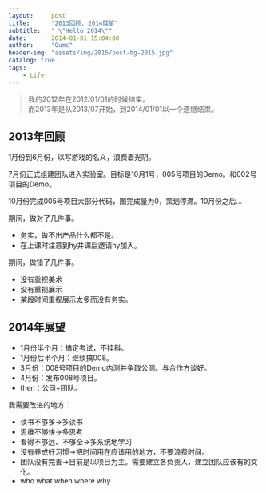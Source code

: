 ```yaml
---
layout:     post
title:      "2013回顾, 2014展望"
subtitle:   " \"Hello 2014\""
date:       2014-01-01 15:04:00
author:     "Gumc"
header-img: "assets/img/2015/post-bg-2015.jpg"
catalog: true
tags:
    - Life
---
```


> 我的2012年在2012/01/01的时候结束。<br/>
> 而2013年是从2013/07开始，到2014/01/01以一个遗憾结束。

## 2013年回顾

1月份到6月份，以写游戏的名义，浪费着光阴。

7月份正式组建团队进入实验室。目标是10月1号，005号项目的Demo。和002号项目的Demo。

10月份完成005号项目大部分代码，图完成量为0，策划停滞。10月份之后...

期间，做对了几件事。
- 务实，做不出产品什么都不是。
- 在上课时注意到hy并课后邀请hy加入。

期间，做错了几件事。
- 没有重视美术
- 没有重视展示
- 某段时间重视展示太多而没有务实。

## 2014年展望
- 1月份半个月：搞定考试，不挂科。
- 1月份后半个月：继续搞008。
- 3月份：008号项目的Demo内测并争取公测。与合作方谈好。
- 4月份：发布008号项目。
- then：公司+团队。

我需要改进的地方：
- 读书不够多->多读书
- 思维不够快->多思考
- 看得不够远、不够全->多系统地学习
- 没有养成好习惯->把时间用在应该用的地方，不要浪费时间。
- 团队没有完善->目前是以项目为主。需要建立各负责人，建立团队应该有的文化。
- who what when where why